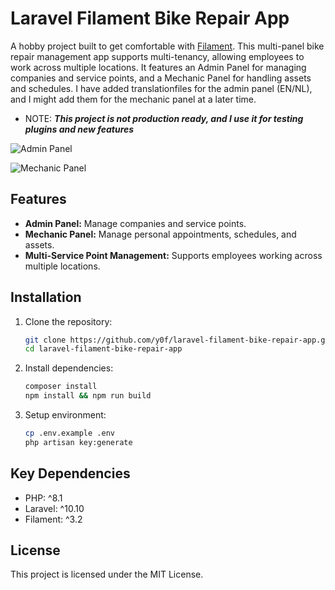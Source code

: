 # Laravel Filament Bike Repair App

A hobby project built to get comfortable with [Filament](https://filamentphp.com). This multi-panel bike repair management app supports multi-tenancy, allowing employees to work across multiple locations. It features an Admin Panel for managing companies and service points, and a Mechanic Panel for handling assets and schedules.
I have added translationfiles for the admin panel (EN/NL), and I might add them for the mechanic panel at a later time.

- NOTE: ***This project is not production ready, and I use it for testing plugins and new features***

![Admin Panel](https://github.com/y0f/laravel-filament-bike-repair-app/assets/70378641/31a1c661-5d8f-4d95-834d-7b7fd8bdabe8)

![Mechanic Panel](https://github.com/minuut/laravel-filament-bike-repair-app/assets/70378641/dac03529-4d18-4cb3-b529-c0e7fc8492ee)

## Features

- **Admin Panel:** Manage companies and service points.
- **Mechanic Panel:** Manage personal appointments, schedules, and assets.
- **Multi-Service Point Management:** Supports employees working across multiple locations.

## Installation

1. Clone the repository:
   ```bash
   git clone https://github.com/y0f/laravel-filament-bike-repair-app.git
   cd laravel-filament-bike-repair-app
   ```
   
2. Install dependencies:
   ```bash
   composer install
   npm install && npm run build
   ```

3. Setup environment:
    ```bash
    cp .env.example .env
    php artisan key:generate
    ```

## Key Dependencies

- PHP: ^8.1
- Laravel: ^10.10
- Filament: ^3.2

## License

This project is licensed under the MIT License.




